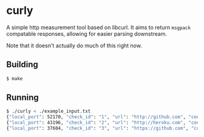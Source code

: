 curly
=====

A simple http measurement tool based on libcurl.  It aims to return `msgpack` compatable responses, allowing for easier parsing downstream.

Note that it doesn't actually do much of this right now.

## Building

```sh
$ make
```

## Running

```sh
$ ./curly < ./example_input.txt
{"local_port": 52170, "check_id": "1", "url": "http://github.com", "connect_time": 0.027272000000000001, "exit_status": 0, "starttransfer_time": 0.027272000000000001, "t": 1395843894, "http_status": 301, "local_ip": "107.170.123.131", "primary_ip": "192.30.252.131", "total_time": 0.033854000000000002, "namelookup_time": 0.020676}
{"local_port": 43196, "check_id": "2", "url": "http://heroku.com", "connect_time": 0.030127999999999999, "exit_status": 0, "starttransfer_time": 0.030127999999999999, "t": 1395843894, "http_status": 301, "local_ip": "107.170.123.131", "primary_ip": "50.19.85.156", "total_time": 0.038586000000000002, "namelookup_time": 0.021548000000000001}
{"local_port": 37604, "check_id": "3", "url": "https://github.com", "connect_time": 0.028073000000000001, "exit_status": 0, "starttransfer_time": 0.028073000000000001, "t": 1395843894, "http_status": 200, "local_ip": "107.170.123.131", "primary_ip": "192.30.252.128", "total_time": 0.068491999999999997, "namelookup_time": 0.021565999999999998}
```
